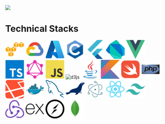 <img 
 src="https://metrics.lecoq.io/2n-1?template=classic&repositories.forks=true&stackoverflow=1&repositories=1&lines=1&isocalendar=1&languages=1&achievements=1&people=1&repositories=100&repositories.batch=100&repositories.forks=true&repositories.affiliations=owner&isocalendar.duration=half-year&languages.limit=8&languages.sections=most-used&languages.colors=github&languages.threshold=0%25&languages.indepth=false&languages.categories=markup%2C%20programming&languages.recent.categories=markup%2C%20programming&languages.recent.load=300&languages.recent.days=14&people.limit=24&people.size=28&people.types=followers%2C%20following&people.identicons=false&people.shuffle=false&achievements.threshold=C&achievements.secrets=true&achievements.display=detailed&achievements.limit=0&stackoverflow.user=9367299&stackoverflow.sections=answers-top&stackoverflow.limit=3&stackoverflow.lines=4&stackoverflow.lines.snippet=5&config.timezone=Europe%2FTallinn&config.display=large" />
# Technical Stacks
<p align="left">
<img src="https://raw.githubusercontent.com/devicons/devicon/master/icons/amazonwebservices/amazonwebservices-original.svg" alt="aws" width="60" height="60"/>
<img src="https://raw.githubusercontent.com/devicons/devicon/master/icons/googlecloud/googlecloud-original.svg" alt="google cloud" width="60" height="60"/>
<img src="https://raw.githubusercontent.com/devicons/devicon/master/icons/azure/azure-original.svg" alt="azure" width="60" height="60"/>
<img src="https://raw.githubusercontent.com/devicons/devicon/master/icons/c/c-original.svg" alt="c" width="60" height="60"/>
<img src="https://raw.githubusercontent.com/devicons/devicon/master/icons/flutter/flutter-original.svg" alt="flutter" width="60" height="60"/>
<img src="https://raw.githubusercontent.com/devicons/devicon/master/icons/dart/dart-original.svg" alt="dart" width="60" height="60"/>
<img src="https://raw.githubusercontent.com/vuejs/art/master/logo.svg" alt="typescript" width="60" height="60"/>
<img src="https://raw.githubusercontent.com/devicons/devicon/master/icons/typescript/typescript-original.svg" alt="typescript" width="60" height="60"/>
<img src="https://raw.githubusercontent.com/devicons/devicon/master/icons/graphql/graphql-plain.svg" alt="graphql" width="60" height="60"/>
<img src="https://raw.githubusercontent.com/devicons/devicon/master/icons/javascript/javascript-original.svg" alt="javascript" width="60" height="60"/>
<img src="https://upload.wikimedia.org/wikipedia/commons/2/2d/Tensorflow_logo.svg" alt="d3js" width="60" height="60"/>
<img src="https://raw.githubusercontent.com/devicons/devicon/master/icons/java/java-original.svg" alt="java" width="60" height="60"/>
<img src="https://raw.githubusercontent.com/devicons/devicon/master/icons/kotlin/kotlin-original.svg" alt="kotlin" width="60" height="60"/>
<img src="https://raw.githubusercontent.com/devicons/devicon/master/icons/swift/swift-original.svg" alt="swift" width="60" height="60"/>
<img src="https://raw.githubusercontent.com/devicons/devicon/master/icons/php/php-original.svg" alt="php" width="60" height="60"/>
<img src="https://raw.githubusercontent.com/devicons/devicon/master/icons/laravel/laravel-plain.svg" alt="laravel" width="60" height="60"/>
<img src="https://raw.githubusercontent.com/devicons/devicon/master/icons/docker/docker-original.svg" alt="docker" width="60" height="60"/>
<img src="https://raw.githubusercontent.com/devicons/devicon/master/icons/mysql/mysql-original.svg" alt="mysql" width="60" height="60"/>
<img src="https://raw.githubusercontent.com/devicons/devicon/master/icons/mariadb/mariadb-plain.svg" alt="mariadb" width="60" height="60"/>
<img src="https://raw.githubusercontent.com/devicons/devicon/master/icons/electron/electron-original.svg" alt="electron" width="60" height="60"/>
<img src="https://raw.githubusercontent.com/devicons/devicon/master/icons/react/react-original.svg" alt="react" width="60" height="60"/>
<img src="https://raw.githubusercontent.com/devicons/devicon/master/icons/tailwindcss/tailwindcss-plain.svg" alt="tailwindcss" width="60" height="60"/>
<img src="https://raw.githubusercontent.com/devicons/devicon/master/icons/redux/redux-original.svg" alt="redux" width="60" height="60"/>
<img src="https://raw.githubusercontent.com/devicons/devicon/master/icons/express/express-original.svg" alt="express" width="60" height="60"/>
<img src="https://raw.githubusercontent.com/devicons/devicon/master/icons/socketio/socketio-original.svg" alt="socketio" width="60" height="60"/>
<img src="https://raw.githubusercontent.com/devicons/devicon/master/icons/mongodb/mongodb-original.svg" alt="mongodb" width="60" height="60"/>
</p>

